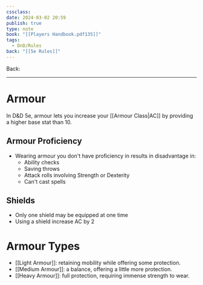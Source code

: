 ```yaml
---
cssclass: 
date: 2024-03-02 20:59
publish: true
type: note
book: "[[Players Handbook.pdf135]]"
tags:
  - DnD/Rules
back: "[[5e Rules]]"
---
```

Back: 

---
# Armour
In D&D 5e, armour lets you increase your [[Armour Class|AC]] by providing a higher base stat than 10.
## Armour Proficiency
- Wearing armour you don't have proficiency in results in disadvantage in:
	- Ability checks
	- Saving throws
	- Attack rolls involving Strength or Dexterity
	- Can't cast spells
## Shields
- Only one shield may be equipped at one time
- Using a shield increase AC by 2
# Armour Types
- [[Light Armour]]: retaining mobility while offering some protection.
- [[Medium Armour]]: a balance, offering a little more protection.
- [[Heavy Armour]]: full protection, requiring immense strength to wear.

